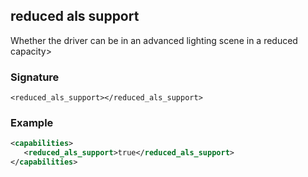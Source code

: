 ## reduced als support

Whether the driver can be in an advanced lighting scene in a reduced capacity\>


### Signature

`<reduced_als_support></reduced_als_support>`


### Example

```xml
<capabilities>
   <reduced_als_support>true</reduced_als_support>
</capabilities>
```


